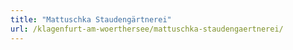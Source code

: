 ```yaml
---
title: "Mattuschka Staudengärtnerei"
url: /klagenfurt-am-woerthersee/mattuschka-staudengaertnerei/
---
```

